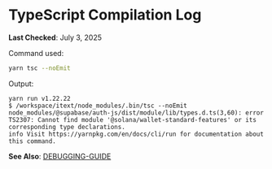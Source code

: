 # TypeScript Compilation Log

**Last Checked**: July 3, 2025

Command used:

```bash
yarn tsc --noEmit
```

Output:

```
yarn run v1.22.22
$ /workspace/itext/node_modules/.bin/tsc --noEmit
node_modules/@supabase/auth-js/dist/module/lib/types.d.ts(3,60): error TS2307: Cannot find module '@solana/wallet-standard-features' or its corresponding type declarations.
info Visit https://yarnpkg.com/en/docs/cli/run for documentation about this command.
```

**See Also**: [DEBUGGING-GUIDE](./DEBUGGING-GUIDE.md)
